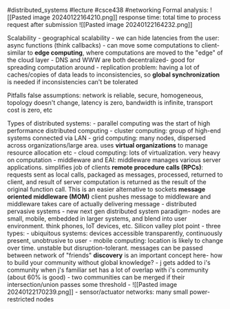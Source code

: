 #distributed_systems
#lecture 
#csce438
#networking 
Formal analysis: 
	![[Pasted image 20240122164210.png]]
	response time: total time to process request after submission
	![[Pasted image 20240122164232.png]]

Scalability
	- geographical scalability
	- we can hide latencies from the user: async functions (think callbacks)
	- can move some computations to client- similar to **edge computing**, where computations are moved to the "edge" of the cloud layer
	- DNS and WWW are both decentralized- good for spreading computation around
	- replication problem: having a lot of caches/copies of data leads to inconsistencies, so **global synchronization** is needed if inconsistencies can't be tolerated

Pitfalls
	false assumptions: 
		network is reliable, secure, homogeneous, topology doesn't change, latency is zero, bandwidth is infinite, transport cost is zero, etc

Types of distributed systems:
	- parallel computing was the start of high performance distributed computing
	- cluster computing: group of high-end systems connected via LAN
	- grid computing: many nodes, dispersed across organizations/large area. uses **virtual organizations** to manage resource allocation etc
	- cloud computing: lots of virtualization. very heavy on computation
	- middleware and EAI: middleware manages various server applications. simplifies job of clients
		**remote procedure calls (RPCs)**: requests sent as local calls, packaged as messages, processed, returned to client, and result of server computation is returned as the result of the original function call. This is an easier alternative to sockets
		**message oriented middleware (MOM)** client pushes message to middleware and middleware takes care of actually delivering message
	- distributed pervasive systems
		- new next gen distributed system paradigm- nodes are small, mobile, embedded in larger systems, and blend into user environment. think phones, IoT devices, etc. Silicon valley plot point
		- three types:
			- ubiquitous systems: devices accessible transparently, continuously present, unobtrusive to user
			- mobile computing: location is likely to change over time. unstable but disruption-tolerant. messages can be passed between network of "friends" **discovery** is an important concept here- how to build your community without global knowledge? 
				- j gets added to i's community when j's familiar set has a lot of overlap with i's community (about 60% is good)
				- two communities can be merged if their intersection/union passes some threshold
				- ![[Pasted image 20240122170239.png]]
			- sensor/actuator networks: many small power-restricted nodes
